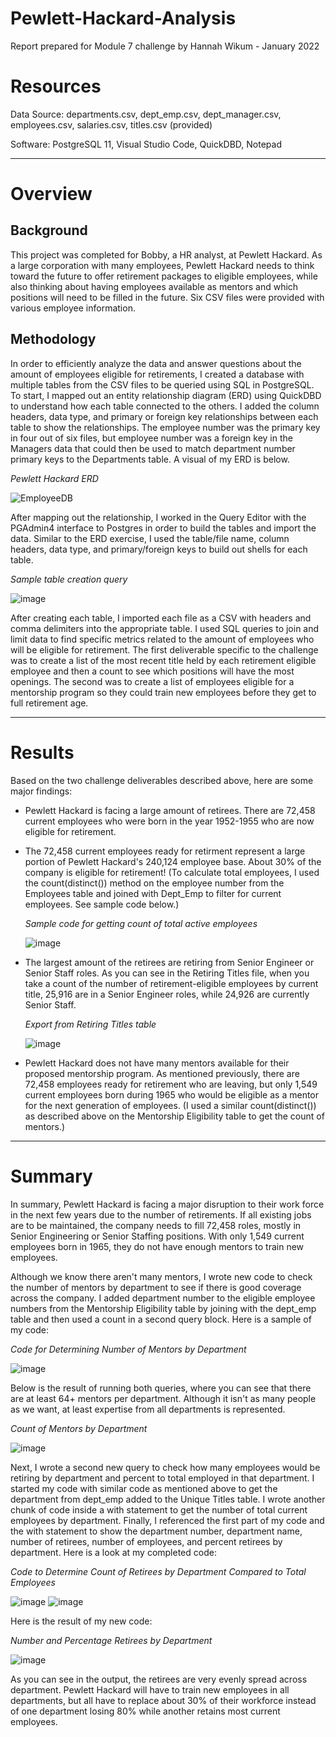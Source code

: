 # Pewlett-Hackard-Analysis
Report prepared for Module 7 challenge by Hannah Wikum - January 2022

# Resources
Data Source: departments.csv, dept_emp.csv, dept_manager.csv, employees.csv, salaries.csv, titles.csv (provided)

Software: PostgreSQL 11, Visual Studio Code, QuickDBD, Notepad
___
# Overview
## Background
This project was completed for Bobby, a HR analyst, at Pewlett Hackard. As a large corporation with many employees, Pewlett Hackard needs to think toward the future to offer retirement packages to eligible employees, while also thinking about having employees available as mentors and which positions will need to be filled in the future. Six CSV files were provided with various employee information.

## Methodology
 In order to efficiently analyze the data and answer questions about the amount of employees eligible for retirements, I created a database with multiple tables from the CSV files to be queried using SQL in PostgreSQL. To start, I mapped out an entity relationship diagram (ERD) using QuickDBD to understand how each table connected to the others. I added the column headers, data type, and primary or foreign key relationships between each table to show the relationships. The employee number was the primary key in four out of six files, but employee number was a foreign key in the Managers data that could then be used to match department number primary keys to the Departments table. A visual of my ERD is below.
 
  _Pewlett Hackard ERD_
  
  ![EmployeeDB](https://user-images.githubusercontent.com/93058069/151673145-371a4b8f-c5db-4073-9c39-7b2e8fc2a00f.PNG)

After mapping out the relationship, I worked in the Query Editor with the PGAdmin4 interface to Postgres in order to build the tables and import the data. Similar to the ERD exercise, I used the table/file name, column headers, data type, and primary/foreign keys to build out shells for each table.

  _Sample table creation query_
  
  ![image](https://user-images.githubusercontent.com/93058069/151673267-f30fb464-5c42-43fa-b5d0-ec7ac69890db.png)

After creating each table, I imported each file as a CSV with headers and comma delimiters into the appropriate table. I used SQL queries to join and limit data to find specific metrics related to the amount of employees who will be eligible for retirement. The first deliverable specific to the challenge was to create a list of the most recent title held by each retirement eligible employee and then a count to see which positions will have the most openings. The second was to create a list of employees eligible for a mentorship program so they could train new employees before they get to full retirement age.
___

# Results
Based on the two challenge deliverables described above, here are some major findings:

 * Pewlett Hackard is facing a large amount of retirees. There are 72,458 current employees who were born in the year 1952-1955 who are now eligible for retirement.
 
 * The 72,458 current employees ready for retirment represent a large portion of Pewlett Hackard's 240,124 employee base. About 30% of the company is eligible for retirement! (To calculate total employees, I used the count(distinct()) method on the employee number from the Employees table and joined with Dept_Emp to filter for current employees. See sample code below.)
 
   _Sample code for getting count of total active employees_

   ![image](https://user-images.githubusercontent.com/93058069/151907394-a68fdabd-f59c-4d9f-8b92-91ee01e55616.png)
 
 * The largest amount of the retirees are retiring from Senior Engineer or Senior Staff roles. As you can see in the Retiring Titles file, when you take a count of the number of retirement-eligible employees by current title, 25,916 are in a Senior Engineer roles, while 24,926 are currently Senior Staff.
 
   _Export from Retiring Titles table_
  
   ![image](https://user-images.githubusercontent.com/93058069/151900696-96da72fa-161c-4055-8043-4882c85868f2.png)

* Pewlett Hackard does not have many mentors available for their proposed mentorship program. As mentioned previously, there are 72,458 employees ready for retirement who are leaving, but only 1,549 current employees born during 1965 who would be eligible as a mentor for the next generation of employees. (I used a similar count(distinct()) as described above on the Mentorship Eligibility table to get the count of mentors.)
___

# Summary
In summary, Pewlett Hackard is facing a major disruption to their work force in the next few years due to the number of retirements. If all existing jobs are to be maintained, the company needs to fill 72,458 roles, mostly in Senior Engineering or Senior Staffing positions. With only 1,549 current employees born in 1965, they do not have enough mentors to train new employees.

Although we know there aren't many mentors, I wrote new code to check the number of mentors by department to see if there is good coverage across the company. I added department number to the eligible employee numbers from the Mentorship Eligibility table by joining with the dept_emp table and then used a count in a second query block. Here is a sample of my code:

 _Code for Determining Number of Mentors by Department_

 ![image](https://user-images.githubusercontent.com/93058069/151906569-2eb62d14-79f6-46c6-bfef-a3c102d8396e.png)

Below is the result of running both queries, where you can see that there are at least 64+ mentors per department. Although it isn't as many people as we want, at least expertise from all departments is represented.

 _Count of Mentors by Department_
 
 ![image](https://user-images.githubusercontent.com/93058069/151906712-e9521831-ef3b-43ee-8394-a092ac5fd7f0.png)

Next, I wrote a second new query to check how many employees would be retiring by department and percent to total employed in that department. I started my code with similar code as mentioned above to get the department from dept_emp added to the Unique Titles table. I wrote another chunk of code inside a with statement to get the number of total current employees by department. Finally, I referenced the first part of my code and the with statement to show the department number, department name, number of retirees, number of employees, and percent retirees by department. Here is a look at my completed code:

 _Code to Determine Count of Retirees by Department Compared to Total Employees_

 ![image](https://user-images.githubusercontent.com/93058069/151679459-69ab23c1-15fe-4527-bc9c-611bd9561f0e.png)
 ![image](https://user-images.githubusercontent.com/93058069/151679480-044e31eb-b4fe-4c47-9ba0-48481fb5bb17.png)

Here is the result of my new code:

 _Number and Percentage Retirees by Department_
 
 ![image](https://user-images.githubusercontent.com/93058069/151679411-da333873-41c6-455b-a83d-9f28a5213afd.png)

As you can see in the output, the retirees are very evenly spread across department. Pewlett Hackard will have to train new employees in all departments, but all have to replace about 30% of their workforce instead of one department losing 80% while another retains most current employees.








